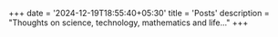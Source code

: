 +++
date = '2024-12-19T18:55:40+05:30'
title = 'Posts'
description = "Thoughts on science, technology, mathematics and life..."
+++
